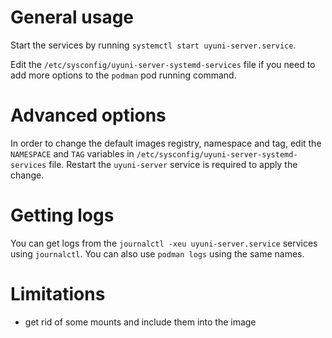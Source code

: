 # General usage

Start the services by running `systemctl start uyuni-server.service`.

Edit the `/etc/sysconfig/uyuni-server-systemd-services` file if you need to add more options to the `podman` pod running command.

# Advanced options

In order to change the default images registry, namespace and tag, edit the `NAMESPACE` and `TAG` variables in `/etc/sysconfig/uyuni-server-systemd-services` file.
Restart the `uyuni-server` service is required to apply the change.

# Getting logs

You can get logs from the `journalctl -xeu uyuni-server.service` services using `journalctl`.
You can also use `podman logs` using the same names.

# Limitations
- get rid of some mounts and include them into the image
